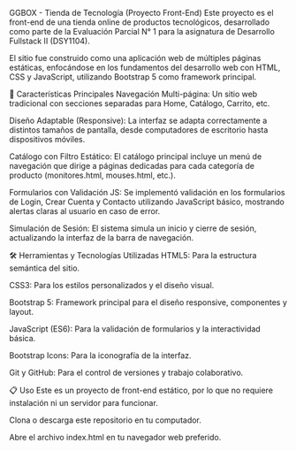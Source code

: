 GGBOX - Tienda de Tecnología (Proyecto Front-End)
Este proyecto es el front-end de una tienda online de productos tecnológicos, desarrollado como parte de la Evaluación Parcial N° 1 para la asignatura de Desarrollo Fullstack II (DSY1104).

El sitio fue construido como una aplicación web de múltiples páginas estáticas, enfocándose en los fundamentos del desarrollo web con HTML, CSS y JavaScript, utilizando Bootstrap 5 como framework principal.

🚀 Características Principales
Navegación Multi-página: Un sitio web tradicional con secciones separadas para Home, Catálogo, Carrito, etc.

Diseño Adaptable (Responsive): La interfaz se adapta correctamente a distintos tamaños de pantalla, desde computadores de escritorio hasta dispositivos móviles.

Catálogo con Filtro Estático: El catálogo principal incluye un menú de navegación que dirige a páginas dedicadas para cada categoría de producto (monitores.html, mouses.html, etc.).

Formularios con Validación JS: Se implementó validación en los formularios de Login, Crear Cuenta y Contacto utilizando JavaScript básico, mostrando alertas claras al usuario en caso de error.

Simulación de Sesión: El sistema simula un inicio y cierre de sesión, actualizando la interfaz de la barra de navegación.

🛠️ Herramientas y Tecnologías Utilizadas
HTML5: Para la estructura semántica del sitio.

CSS3: Para los estilos personalizados y el diseño visual.

Bootstrap 5: Framework principal para el diseño responsive, componentes y layout.

JavaScript (ES6): Para la validación de formularios y la interactividad básica.

Bootstrap Icons: Para la iconografía de la interfaz.

Git y GitHub: Para el control de versiones y trabajo colaborativo.

📋 Uso
Este es un proyecto de front-end estático, por lo que no requiere instalación ni un servidor para funcionar.

Clona o descarga este repositorio en tu computador.

Abre el archivo index.html en tu navegador web preferido.
